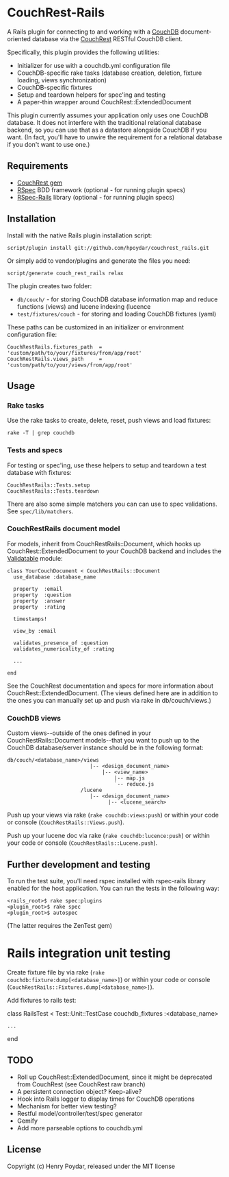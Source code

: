 # CouchRest-Rails

A Rails plugin for connecting to and working with a [CouchDB](http://couchdb.apache.org) document-oriented database via the [CouchRest](http://github.com/jchris/couchrest) RESTful CouchDB client.

Specifically, this plugin provides the following utilities:

* Initializer for use with a couchdb.yml configuration file
* CouchDB-specific rake tasks (database creation, deletion, fixture loading, views synchronization)
* CouchDB-specific fixtures
* Setup and teardown helpers for spec'ing and testing
* A paper-thin wrapper around CouchRest::ExtendedDocument

This plugin currently assumes your application only uses one CouchDB database.  It does not interfere with the traditional relational database backend, so you can use that as a datastore alongside CouchDB if you want.  (In fact, you'll have to unwire the requirement for a relational database if you don't want to use one.)

## Requirements

* [CouchRest gem](http://github.com/jchris/couchrest)
* [RSpec](http://github.com/dchelimsky/rspec) BDD framework (optional - for running plugin specs)
* [RSpec-Rails](http://github.com/dchelimsky/rspec-rails) library (optional - for running plugin specs)


## Installation

Install with the native Rails plugin installation script:

    script/plugin install git://github.com/hpoydar/couchrest_rails.git

Or simply add to vendor/plugins and generate the files you need:

    script/generate couch_rest_rails relax
    
The plugin creates two folder:

* `db/couch/` - for storing CouchDB database information map and reduce functions (views) and lucene indexing (lucence
* `test/fixtures/couch` - for storing and loading CouchDB fixtures (yaml)

These paths can be customized in an initializer or environment configuration file:

    CouchRestRails.fixtures_path  = 'custom/path/to/your/fixtures/from/app/root'
    CouchRestRails.views_path     = 'custom/path/to/your/views/from/app/root'
    
## Usage    

### Rake tasks

Use the rake tasks to create, delete, reset, push views and load fixtures:

    rake -T | grep couchdb
    
### Tests and specs
    
For testing or spec'ing, use these helpers to setup and teardown a test database with fixtures:

    CouchRestRails::Tests.setup
    CouchRestRails::Tests.teardown
    
There are also some simple matchers you can can use to spec validations.  See `spec/lib/matchers`.

### CouchRestRails document model

For models, inherit from CouchRestRails::Document, which hooks up CouchRest::ExtendedDocument to your CouchDB backend   and includes the [Validatable](http://validatable.rubyforge.org/) module:

    class YourCouchDocument < CouchRestRails::Document
      use_database :database_name

      property  :email
      property  :question
      property  :answer
      property  :rating

      timestamps!

      view_by :email
      
      validates_presence_of :question
      validates_numericality_of :rating
      
      ...
      
    end

See the CouchRest documentation and specs for more information about CouchRest::ExtendedDocument. (The views defined here are in addition to the ones you can manually set up and push via rake in db/couch/views.)

### CouchDB views
    
Custom views--outside of the ones defined in your CouchRestRails::Document models--that you want to push up to the CouchDB database/server instance should be in the following format:

    db/couch/<database_name>/views
                               |-- <design_document_name>
                                   |-- <view_name>
                                       |-- map.js
                                       `-- reduce.js
                            /lucene
                               |-- <design_document_name>
                                     |-- <lucene_search>
 
Push up your views via rake (`rake couchdb:views:push`) or within your code or console (`CouchRestRails::Views.push`).

Push up your lucene doc via rake (`rake couchdb:lucence:push`) or within your code or console (`CouchRestRails::Lucene.push`).

## Further development and testing

To run the test suite, you'll need rspec installed with rspec-rails library enabled for the host application. You can run the tests in the following way:

    <rails_root>$ rake spec:plugins
    <plugin_root>$ rake spec
    <plugin_root>$ autospec
    
(The latter requires the ZenTest gem)

# Rails integration unit testing 

Create fixture file by via rake (`rake couchdb:fixture:dump[<database_name>]`) or within your code or console (`CouchRestRails::Fixtures.dump[<database_name>]`).

Add fixtures to rails test:

class RailsTest < Test::Unit::TestCase
    couchdb_fixtures :<database_name>

    ...

end

## TODO

* Roll up CouchRest::ExtendedDocument, since it might be deprecated from CouchRest (see CouchRest raw branch)
* A persistent connection object? Keep-alive?
* Hook into Rails logger to display times for CouchDB operations
* Mechanism for better view testing?
* Restful model/controller/test/spec generator
* Gemify
* Add more parseable options to couchdb.yml

## License

Copyright (c) Henry Poydar, released under the MIT license
